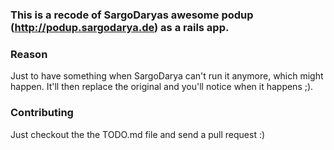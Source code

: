 ### This is a recode of SargoDaryas awesome podup (http://podup.sargodarya.de) as a rails app.

### Reason
Just to have something when SargoDarya can't run it anymore, which might happen.
It'll then replace the original and you'll notice when it happens ;).

### Contributing
Just checkout the the TODO.md file and send a pull request :)
